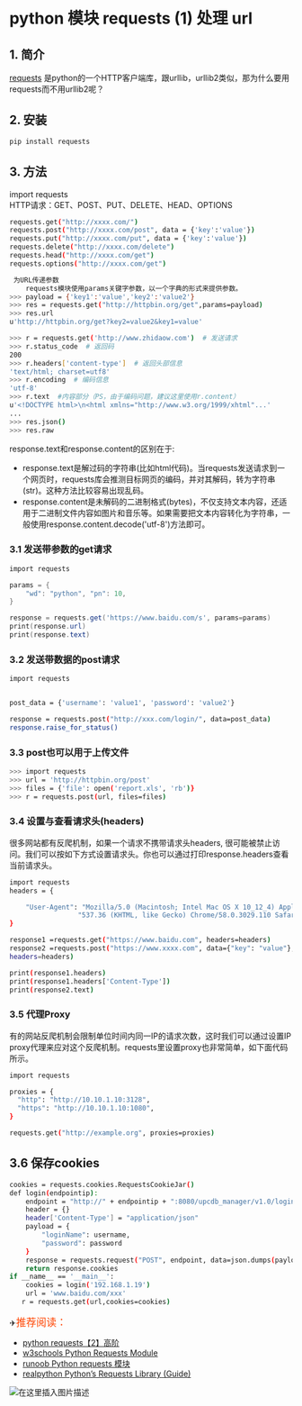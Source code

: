#  python 模块 requests (1) 处理 url


## 1. 简介
[requests](https://pypi.org/project/requests/) 是python的一个HTTP客户端库，跟urllib，urllib2类似，那为什么要用requests而不用urllib2呢？



## 2. 安装

```bash
pip install requests
```

## 3. 方法

import requests  
	 HTTP请求：GET、POST、PUT、DELETE、HEAD、OPTIONS
```bash
requests.get("http://xxxx.com/")
requests.post("http://xxxx.com/post", data = {'key':'value'})
requests.put("http://xxxx.com/put", data = {'key':'value'})
requests.delete("http://xxxx.com/delete")
requests.head("http://xxxx.com/get")
requests.options("http://xxxx.com/get")

 为URL传递参数
	requests模块使用params关键字参数，以一个字典的形式来提供参数。
>>> payload = {'key1':'value','key2':'value2'}
>>> res = requests.get("http://httpbin.org/get",params=payload)
>>> res.url
u'http://httpbin.org/get?key2=value2&key1=value'

>>> r = requests.get('http://www.zhidaow.com')  # 发送请求
>>> r.status_code  # 返回码 
200
>>> r.headers['content-type']  # 返回头部信息
'text/html; charset=utf8'
>>> r.encoding  # 编码信息
'utf-8'
>>> r.text  #内容部分（PS，由于编码问题，建议这里使用r.content）
u'<!DOCTYPE html>\n<html xmlns="http://www.w3.org/1999/xhtml"...'
...
>>> res.json()
>>> res.raw
```
response.text和response.content的区别在于:

 - response.text是解过码的字符串(比如html代码)。当requests发送请求到一个网页时，requests库会推测目标网页的编码，并对其解码，转为字符串(str)。这种方法比较容易出现乱码。
 - response.content是未解码的二进制格式(bytes)，不仅支持文本内容，还适用于二进制文件内容如图片和音乐等。如果需要把文本内容转化为字符串，一般使用response.content.decode('utf-8')方法即可。

### 3.1 发送带参数的get请求

```powershell
import requests

params = {
    "wd": "python", "pn": 10,
}

response = requests.get('https://www.baidu.com/s', params=params)
print(response.url)
print(response.text)
```

### 3.2 发送带数据的post请求

```bash
import requests


post_data = {'username': 'value1', 'password': 'value2'}

response = requests.post("http://xxx.com/login/", data=post_data)
response.raise_for_status()
```

### 3.3 post也可以用于上传文件
```bash
>>> import requests
>>> url = 'http://httpbin.org/post'
>>> files = {'file': open('report.xls', 'rb')}
>>> r = requests.post(url, files=files)
```
### 3.4 设置与查看请求头(headers)

很多网站都有反爬机制，如果一个请求不携带请求头headers, 很可能被禁止访问。我们可以按如下方式设置请求头。你也可以通过打印response.headers查看当前请求头。

```bash
import requests
headers = {

    "User-Agent": "Mozilla/5.0 (Macintosh; Intel Mac OS X 10_12_4) AppleWebKit/"
                 "537.36 (KHTML, like Gecko) Chrome/58.0.3029.110 Safari/537.36"
}

response1 =requests.get("https://www.baidu.com", headers=headers)
response2 =requests.post("https://www.xxxx.com", data={"key": "value"}, 
headers=headers)

print(response1.headers)
print(response1.headers['Content-Type'])
print(response2.text)
```
### 3.5 代理Proxy
有的网站反爬机制会限制单位时间内同一IP的请求次数，这时我们可以通过设置IP proxy代理来应对这个反爬机制。requests里设置proxy也非常简单，如下面代码所示。

```bash
import requests

proxies = {
  "http": "http://10.10.1.10:3128",
  "https": "http://10.10.1.10:1080",
}

requests.get("http://example.org", proxies=proxies)
```
## 3.6 保存cookies

```bash
cookies = requests.cookies.RequestsCookieJar()
def login(endpointip):
    endpoint = "http://" + endpointip + ":8080/upcdb_manager/v1.0/login"
    header = {}
    header['Content-Type'] = "application/json"
    payload = {
        "loginName": username,
        "password": password
    }
    response = requests.request("POST", endpoint, data=json.dumps(payload),headers=header)
    return response.cookies
if __name__ == '__main__':
    cookies = login('192.168.1.19')
    url = 'www.baidu.com/xxx'
   r = requests.get(url,cookies=cookies)
```
✈<font color=	#FF4500 size=4 style="font-family:Courier New">推荐阅读：</font>


 - [python requests【2】高阶](https://ghostwritten.blog.csdn.net/article/details/124088523)
 - [w3schools Python Requests Module](https://www.w3schools.com/python/module_requests.asp)
 - [runoob Python requests 模块](https://www.runoob.com/python3/python-requests.html)
 - [realpython Python’s Requests Library (Guide)](https://realpython.com/python-requests/)


![在这里插入图片描述](https://img-blog.csdnimg.cn/ce51ceada46c48a18c72becc2e16c1d2.gif#pic_center)
